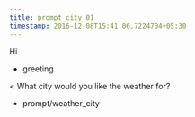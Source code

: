 ```yaml
---
title: prompt_city_01
timestamp: 2016-12-08T15:41:06.7224704+05:30
---
```


Hi
* greeting

< What city would you like the weather for?
* prompt/weather_city
